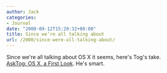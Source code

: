 ```yaml
---
author: Jack
categories:
- Journal
date: "2000-09-12T15:20:32+00:00"
title: Since we’re all talking about
url: /2000/since-were-all-talking-about/
---
```


Since we're all talking about OS X it seems, here's Tog's take.  
[AskTog: OS X, a First Look][1]. He's smart.

 [1]: http://www.asktog.com/columns/034OSX-FirstLook.html